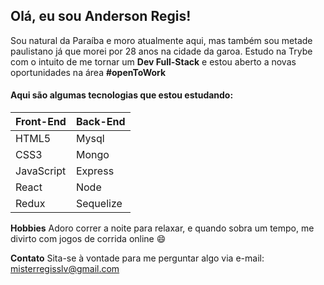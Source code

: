 ## Olá, eu sou Anderson Regis!
Sou natural da Paraíba e moro atualmente aqui, mas também sou metade paulistano já que morei por 28 anos na cidade da garoa. Estudo na Trybe com o intuito de me tornar um **Dev Full-Stack** e estou aberto a novas oportunidades na área **#openToWork**

#### Aqui são algumas tecnologias que estou estudando:
Front-End | Back-End
------------ | -------------
HTML5 | Mysql
CSS3 | Mongo
JavaScript | Express
React | Node
Redux | Sequelize

**Hobbies**
Adoro correr a noite para relaxar, e quando sobra um tempo, me divirto com jogos de corrida online 😄

**Contato**
Sita-se à vontade para me perguntar algo via e-mail: misterregisslv@gmail.com

<!--
**ander-mist/ander-mist** is a ✨ _special_ ✨ repository because its `README.md` (this file) appears on your GitHub profile.

Here are some ideas to get you started:

- 🔭 I’m currently working on ...
- 🌱 I’m currently learning ...
- 👯 I’m looking to collaborate on ...
- 🤔 I’m looking for help with ...
- 💬 Ask me about ...
- 📫 How to reach me: ...
- 😄 Pronouns: ...
- ⚡ Fun fact: ...
-->
 

